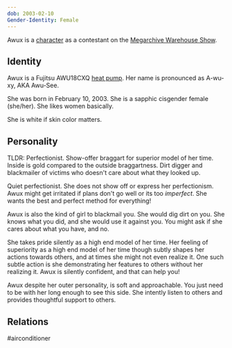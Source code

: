 ```yaml
---
dob: 2003-02-10
Gender-Identity: Female
---
```

Awux is a [character](Characters.md) as a contestant on the [Megarchive Warehouse Show](../../../Megarchive%20Warehouse%20Show/Megarchive%20Warehouse%20Show.md).

## Identity

Awux is a Fujitsu AWU18CXQ [heat pump](Air%20Conditioners.md). Her name is pronounced as A-wu-xy, AKA Awu-See.

She was born in February 10, 2003. She is a sapphic cisgender female (she/her). She likes women basically.

She is white if skin color matters.

## Personality
TLDR: Perfectionist. Show-offer braggart for superior model of her time. Inside is gold compared to the outside braggartness. Dirt digger and blackmailer of victims who doesn't care about what they looked up.

Quiet perfectionist. She does not show off or express her perfectionism.  Awux might get irritated if plans don't go well or its too *imperfect*. She wants the best and perfect method for everything!

Awux is also the kind of girl to blackmail you. She would dig dirt on you. She knows what you did, and she would use it against you. You might ask if she cares about what you have, and no.

She takes pride silently as a high end model of her time. Her feeling of superiority as a high end model of her time though subtly shapes her actions towards others, and at times she might not even realize it. One such subtle action is she demonstrating her features to others without her realizing it. Awux is silently confident, and that can help you!

Awux despite her outer personality, is soft and approachable. You just need to be with her long enough to see this side. She intently listen to others and provides thoughtful support to others.

## Relations

#airconditioner 